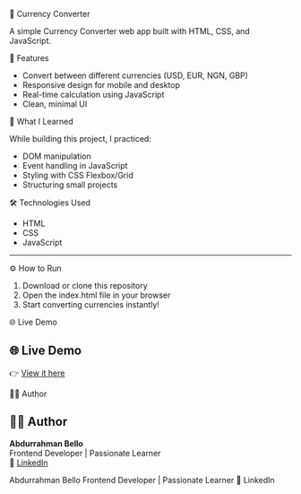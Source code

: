 💱 Currency Converter

A simple Currency Converter web app built with HTML, CSS, and JavaScript.


🚀 Features

* Convert between different currencies (USD, EUR, NGN, GBP)
* Responsive design for mobile and desktop
* Real-time calculation using JavaScript
* Clean, minimal UI



🧠 What I Learned

While building this project, I practiced:

* DOM manipulation
* Event handling in JavaScript
* Styling with CSS Flexbox/Grid
* Structuring small projects


🛠️ Technologies Used

* HTML
* CSS
* JavaScript

---

⚙️ How to Run

1. Download or clone this repository
2. Open the index.html file in your browser
3. Start converting currencies instantly!



🌐 Live Demo

## 🌐 Live Demo
👉 [View it here](https://Abdulrahmanbello.github.io/currency-converter/)


👨‍💻 Author
## 👨‍💻 Author
**Abdurrahman Bello**  
Frontend Developer | Passionate Learner  
🔗 [LinkedIn](https://linkedin.com/in/your-link)

Abdurrahman Bello
Frontend Developer | Passionate Learner
🔗 LinkedIn
